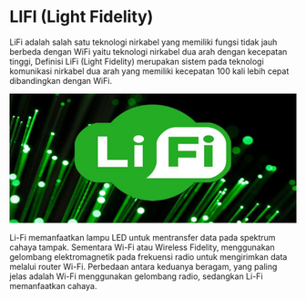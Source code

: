 # **LIFI (Light Fidelity)**

LiFi adalah salah satu teknologi nirkabel yang memiliki fungsi tidak jauh berbeda dengan WiFi yaitu teknologi nirkabel dua arah dengan kecepatan tinggi, Definisi LiFi (Light Fidelity) merupakan sistem pada teknologi komunikasi nirkabel dua arah yang memiliki kecepatan 100 kali lebih cepat dibandingkan dengan WiFi.



![Image](lifi.jpg)

Li-Fi memanfaatkan lampu LED untuk mentransfer data pada spektrum cahaya tampak. Sementara Wi-Fi atau Wireless Fidelity, menggunakan gelombang elektromagnetik pada frekuensi radio untuk mengirimkan data melalui router Wi-Fi. Perbedaan antara keduanya beragam, yang paling jelas adalah Wi-Fi menggunakan gelombang radio, sedangkan Li-Fi memanfaatkan cahaya.
